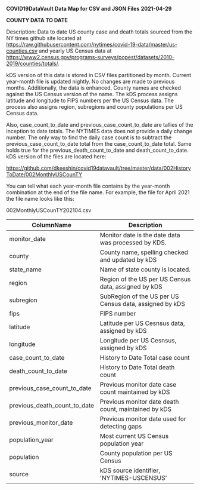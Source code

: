 __COVID19DataVault__
__Data Map for CSV and JSON Files__
__2021-04-29__

__COUNTY DATA TO DATE__

Description:  Data to date US county case and death totals sourced from the NY times github site located at https://raw.githubusercontent.com/nytimes/covid-19-data/master/us-counties.csv and yearly US Census data at  https://www2.census.gov/programs-surveys/popest/datasets/2010-2019/counties/totals/. 

kDS version of this data is stored in CSV files partitioned by month. Current year-month file is updated nightly. No changes are made to previous months.  Additionally,  the data is enhanced.  County names are checked against the US Census version of the name.  The kDS process assigns latitude and longitude to FIPS numbers per the US Census data.  The process also assigns region, subregions and county populations per US Census data. 

Also, case_count_to_date and previous_case_count_to_date are tallies of the inception to date totals. The NYTIMES data does not provide a daily change number.  The only way to find the daily case count is to subtract the previous_case_count_to_date total from the case_count_to_date total.  Same holds true for the previous_death_count_to_date and death_count_to_date. kDS version of the files are located here:

https://github.com/dkeeshin/covid19datavault/tree/master/data/002HistoryToDate/002MonthlyUSCounTY

You can tell what each year-month file contains by the year-month combination at the end of the file name.  For example,  the file for April 2021 the file name looks like this: 

002MonthlyUSCounTY202104.csv



| ColumnName | Description |
| ---------- | ----------- |
| monitor_date | Monitor date is the date data was processed by KDS. |
| county | County name, spelling checked and updated by kDS |  
| state_name| Name of state county is located. |
| region | Region of the US per US Census data, assigned by kDS |
| subregion | SubRegion of the US per US Census data, assigned by kDS |
| fips | FIPS number |
| latitude | Latitude per US Cesnsus data, assigned by kDS |
| longitude | Longitude per US Cesnsus, assigned by kDS |
| case_count_to_date | History to Date Total case count |
| death_count_to_date | History to Date Total death count |
| previous_case_count_to_date | Previous monitor date case count maintained by kDS |
| previous_death_count_to_date | Previous monitor date death count, maintained by kDS |
| previous_monitor_date | Previous monitor date used for detecting gaps |
| population_year | Most current US Census population year |
| population | County population per US Census |
| source | kDS source identifier, 'NYTIMES-USCENSUS' |